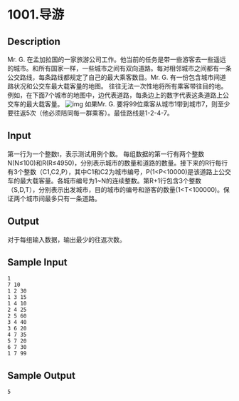 # 1001.导游

## Description

Mr. G. 在孟加拉国的一家旅游公司工作。他当前的任务是带一些游客去一些遥远的城市。和所有国家一样，一些城市之间有双向道路。每对相邻城市之间都有一条公交路线，每条路线都规定了自己的最大乘客数目。Mr. G. 有一份包含城市间道路状况和公交车最大载客量的地图。
往往无法一次性地将所有乘客带往目的地。例如，在下面7个城市的地图中，边代表道路，每条边上的数字代表这条道路上公交车的最大载客量。
![img](http://soj.acmm.club/UserFiles/21514/xtour.jpg.pagespeed.ic.wafp1sLtPe.webp)
如果Mr. G. 要将99位乘客从城市1带到城市7，则至少要往返5次（他必须陪同每一群乘客）。最佳路线是1-2-4-7。
 

## Input

第一行为一个整数t，表示测试用例个数。 每组数据的第一行有两个整数N(N≤100)和R(R≤4950)，分别表示城市的数量和道路的数量。接下来的R行每行有3个整数（C1,C2,P），其中C1和C2为城市编号，P(1<P<10000)是该道路上公交车的最大载客量。各城市编号为1~N的连续整数。第R+1行包含3个整数（S,D,T），分别表示出发城市，目的城市的编号和游客的数量(1<T<100000)。保证两个城市间最多只有一条道路。 

## Output

对于每组输入数据，输出最少的往返次数。 

## Sample Input

```
1
7 10
1 2 30
1 3 15
1 4 10
2 4 25
2 5 60
3 4 40
3 6 20
4 7 35
5 7 20
6 7 30
1 7 99
```

## Sample Output

```
5
```